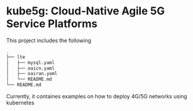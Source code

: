 # kube5g: Cloud-Native Agile 5G Service Platforms

This project includes the following
```bash
.
├── lte
│   ├── mysql.yaml
│   ├── oaicn.yaml
│   ├── oairan.yaml
│   └── README.md
└── README.md
```

Currently, it containes examples on how to deploy 4G/5G networks using kubernetes